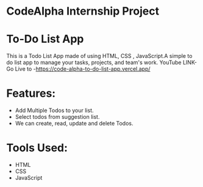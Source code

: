 # CodeAlpha Internship Project

# To-Do List App
  This is a Todo List App made of using HTML, CSS , JavaScript.A simple to do list app to manage your tasks, projects, and team's work.
  YouTube LINK-
  <br>
  Go Live to -https://code-alpha-to-do-list-app.vercel.app/
  
  # Features:
  - Add Multiple Todos to your list.
  - Select todos from suggestion list.
  - We can create, read, update and delete Todos.


# Tools Used:
  - HTML
  - CSS
  - JavaScript
  
